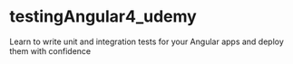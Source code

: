 # testingAngular4_udemy
Learn to write unit and integration tests for your Angular apps and deploy them with confidence
